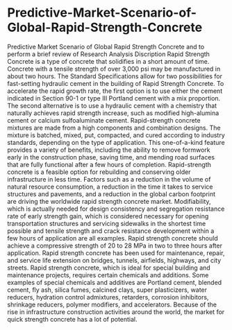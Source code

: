 # Predictive-Market-Scenario-of-Global-Rapid-Strength-Concrete
Predictive Market Scenario of Global Rapid Strength Concrete and to perform a brief review of Research Analysis 
Discription
Rapid Strength Concrete is a type of concrete that solidifies in a short amount of time. Concrete with a tensile strength of over 3,000 psi may be manufactured in about two hours. The Standard Specifications allow for two possibilities for fast-setting hydraulic cement in the building of Rapid Strength Concrete. To accelerate the rapid growth rate, the first option is to use either the cement indicated in Section 90-1 or type III Portland cement with a mix proportion. The second alternative is to use a hydraulic cement with a chemistry that naturally achieves rapid strength increase, such as modified high-alumina cement or calcium sulfoaluminate cement. Rapid-strength concrete mixtures are made from a high components and combination designs. The mixture is batched, mixed, put, compacted, and cured according to industry standards, depending on the type of application. This one-of-a-kind feature provides a variety of benefits, including the ability to remove formwork early in the construction phase, saving time, and mending road surfaces that are fully functional after a few hours of completion. Rapid-strength concrete is a feasible option for rebuilding and conserving older infrastructure in less time. Factors such as a reduction in the volume of natural resource consumption, a reduction in the time it takes to service structures and pavements, and a reduction in the global carbon footprint are driving the worldwide rapid strength concrete market. Modifiability, which is actually needed for design consistency and segregation resistance rate of early strength gain, which is considered necessary for opening transportation structures and servicing sidewalks in the shortest time possible and tensile strength and crack resistance development within a few hours of application are all examples. Rapid strength concrete should achieve a compressive strength of 20 to 28 MPa in two to three hours after application. Rapid strength concrete has been used for maintenance, repair, and service life extension on bridges, tunnels, airfields, highways, and city streets. Rapid strength concrete, which is ideal for special building and maintenance projects, requires certain chemicals and additions. Some examples of special chemicals and additives are Portland cement, blended cement, fly ash, silica fumes, calcined clays, super plasticizers, water reducers, hydration control admixtures, retarders, corrosion inhibitors, shrinkage reducers, polymer modifiers, and accelerators. Because of the rise in infrastructure construction activities around the world, the market for quick strength concrete has a lot of potential.
